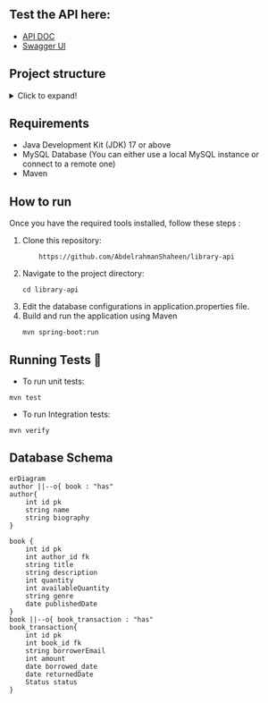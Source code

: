 ## Test the API here:
- [API DOC](http://localhost:8080/v3/api-docs)
- [Swagger UI](http://localhost:8080/swagger-ui/index.html)

## Project structure

<details>
<summary>Click to expand!</summary>

```bash
## Project Structure
📦src
 ┣ 📂main
 ┃ ┣ 📂java
 ┃ ┃ ┗ 📂com
 ┃ ┃ ┃ ┗ 📂onesolution
 ┃ ┃ ┃ ┃ ┗ 📂library
 ┃ ┃ ┃ ┃ ┃ ┣ 📂controller
 ┃ ┃ ┃ ┃ ┃ ┃ ┣ 📜AuthorController.java
 ┃ ┃ ┃ ┃ ┃ ┃ ┣ 📜BookController.java
 ┃ ┃ ┃ ┃ ┃ ┃ ┗ 📜BookTransactionController.java
 ┃ ┃ ┃ ┃ ┃ ┣ 📂dto
 ┃ ┃ ┃ ┃ ┃ ┃ ┣ 📜AuthorRequest.java
 ┃ ┃ ┃ ┃ ┃ ┃ ┣ 📜AuthorResponse.java
 ┃ ┃ ┃ ┃ ┃ ┃ ┣ 📜BookRequest.java
 ┃ ┃ ┃ ┃ ┃ ┃ ┣ 📜BookResponse.java
 ┃ ┃ ┃ ┃ ┃ ┃ ┣ 📜BookTransactionRequest.java
 ┃ ┃ ┃ ┃ ┃ ┃ ┗ 📜BorrowedBookResponse.java
 ┃ ┃ ┃ ┃ ┃ ┣ 📂entity
 ┃ ┃ ┃ ┃ ┃ ┃ ┣ 📜Author.java
 ┃ ┃ ┃ ┃ ┃ ┃ ┣ 📜Book.java
 ┃ ┃ ┃ ┃ ┃ ┃ ┣ 📜BookTransaction.java
 ┃ ┃ ┃ ┃ ┃ ┃ ┗ 📜Status.java
 ┃ ┃ ┃ ┃ ┃ ┣ 📂exception
 ┃ ┃ ┃ ┃ ┃ ┃ ┣ 📜ConflictException.java
 ┃ ┃ ┃ ┃ ┃ ┃ ┣ 📜ErrorResponse.java
 ┃ ┃ ┃ ┃ ┃ ┃ ┣ 📜GlobalExceptionHandler.java
 ┃ ┃ ┃ ┃ ┃ ┃ ┣ 📜RequestValidationException.java
 ┃ ┃ ┃ ┃ ┃ ┃ ┗ 📜ResourceNotFoundException.java
 ┃ ┃ ┃ ┃ ┃ ┣ 📂mapper
 ┃ ┃ ┃ ┃ ┃ ┃ ┣ 📂Impl
 ┃ ┃ ┃ ┃ ┃ ┃ ┃ ┣ 📜AuthorMapperImpl.java
 ┃ ┃ ┃ ┃ ┃ ┃ ┃ ┗ 📜BookMapperImpl.java
 ┃ ┃ ┃ ┃ ┃ ┃ ┣ 📜AuthorMapper.java
 ┃ ┃ ┃ ┃ ┃ ┃ ┗ 📜BookMapper.java
 ┃ ┃ ┃ ┃ ┃ ┣ 📂repository
 ┃ ┃ ┃ ┃ ┃ ┃ ┣ 📜AuthorRepository.java
 ┃ ┃ ┃ ┃ ┃ ┃ ┣ 📜BookRepository.java
 ┃ ┃ ┃ ┃ ┃ ┃ ┗ 📜BookTransactionRepository.java
 ┃ ┃ ┃ ┃ ┃ ┣ 📂service
 ┃ ┃ ┃ ┃ ┃ ┃ ┣ 📂impl
 ┃ ┃ ┃ ┃ ┃ ┃ ┃ ┣ 📜AuthorServiceImpl.java
 ┃ ┃ ┃ ┃ ┃ ┃ ┃ ┣ 📜BookServiceImpl.java
 ┃ ┃ ┃ ┃ ┃ ┃ ┃ ┗ 📜BookTransactionServiceImpl.java
 ┃ ┃ ┃ ┃ ┃ ┃ ┣ 📜AuthorService.java
 ┃ ┃ ┃ ┃ ┃ ┃ ┣ 📜BookService.java
 ┃ ┃ ┃ ┃ ┃ ┃ ┗ 📜BookTransactionService.java
 ┃ ┃ ┃ ┃ ┃ ┗ 📜LibraryApplication.java
 ┃ ┗ 📂resources
 ┃ ┃ ┣ 📂static
 ┃ ┃ ┣ 📂templates
 ┃ ┃ ┗ 📜application.properties
 ┗ 📂test
 ┃ ┣ 📂java
 ┃ ┃ ┗ 📂com
 ┃ ┃ ┃ ┗ 📂onesolution
 ┃ ┃ ┃ ┃ ┗ 📂library
 ┃ ┃ ┃ ┃ ┃ ┣ 📂integration
 ┃ ┃ ┃ ┃ ┃ ┃ ┣ 📜AuthorIntegrationTest.java
 ┃ ┃ ┃ ┃ ┃ ┃ ┣ 📜BookIntegrationTest.java
 ┃ ┃ ┃ ┃ ┃ ┃ ┗ 📜BookTransactionIntegrationTest.java
 ┃ ┃ ┃ ┃ ┃ ┗ 📂unit
 ┃ ┃ ┃ ┃ ┃ ┃ ┣ 📜AuthorServiceTest.java
 ┃ ┃ ┃ ┃ ┃ ┃ ┣ 📜BookServiceTest.java
 ┃ ┃ ┃ ┃ ┃ ┃ ┗ 📜BookTransactionServiceTest.java
 ┃ ┗ 📂resources
 ┃ ┃ ┗ 📜application.properties
```

</details>

## Requirements
- Java Development Kit (JDK) 17 or above
- MySQL Database (You can either use a local MySQL instance or connect to a remote one)
- Maven

## How to run

Once you have the required tools installed, follow these steps :

1. Clone this repository:
    ```shell
        https://github.com/AbdelrahmanShaheen/library-api
    ```
2. Navigate to the project directory:
    ```shell
    cd library-api
    ```
3. Edit the database configurations in application.properties file.
4. Build and run the application using Maven
    ```shell
    mvn spring-boot:run
    ```
## Running Tests 🧪
- To run unit tests:
```shell
mvn test        
```
- To run Integration tests:
```shell
mvn verify        
```

## Database Schema

```mermaid
erDiagram
author ||--o{ book : "has"
author{
    int id pk
    string name
    string biography
}

book {
    int id pk
    int author_id fk
    string title
    string description
    int quantity
    int availableQuantity
    string genre
    date publishedDate
}
book ||--o{ book_transaction : "has"
book_transaction{
    int id pk
    int book_id fk
    string borrowerEmail
    int amount
    date borrowed_date
    date returnedDate
    Status status
}
```
